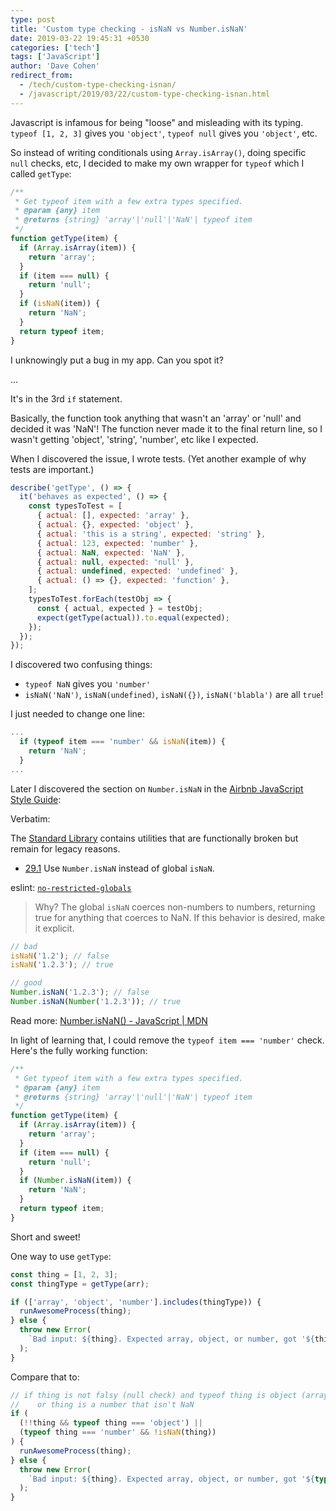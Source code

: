 ```yaml
---
type: post
title: 'Custom type checking - isNaN vs Number.isNaN'
date: 2019-03-22 19:45:31 +0530
categories: ['tech']
tags: ['JavaScript']
author: 'Dave Cohen'
redirect_from:
  - /tech/custom-type-checking-isnan/
  - /javascript/2019/03/22/custom-type-checking-isnan.html
---
```


Javascript is infamous for being "loose" and misleading with its typing. `typeof [1, 2, 3]` gives you `'object'`, `typeof null` gives you `'object'`, etc.

So instead of writing conditionals using `Array.isArray()`, doing specific `null` checks, etc, I decided to make my own wrapper for `typeof` which I called `getType`:

```js
/**
 * Get typeof item with a few extra types specified.
 * @param {any} item
 * @returns {string} 'array'|'null'|'NaN'| typeof item
 */
function getType(item) {
  if (Array.isArray(item)) {
    return 'array';
  }
  if (item === null) {
    return 'null';
  }
  if (isNaN(item)) {
    return 'NaN';
  }
  return typeof item;
}
```

I unknowingly put a bug in my app. Can you spot it?

...

It's in the 3rd `if` statement.

Basically, the function took anything that wasn't an 'array' or 'null' and decided it was 'NaN'! The function never made it to the final return line, so I wasn't getting 'object', 'string', 'number', etc like I expected.

When I discovered the issue, I wrote tests. (Yet another example of why tests are important.)

```js
describe('getType', () => {
  it('behaves as expected', () => {
    const typesToTest = [
      { actual: [], expected: 'array' },
      { actual: {}, expected: 'object' },
      { actual: 'this is a string', expected: 'string' },
      { actual: 123, expected: 'number' },
      { actual: NaN, expected: 'NaN' },
      { actual: null, expected: 'null' },
      { actual: undefined, expected: 'undefined' },
      { actual: () => {}, expected: 'function' },
    ];
    typesToTest.forEach(testObj => {
      const { actual, expected } = testObj;
      expect(getType(actual)).to.equal(expected);
    });
  });
});
```

I discovered two confusing things:

- `typeof NaN` gives you `'number'`
- `isNaN('NaN')`, `isNaN(undefined)`, `isNaN({})`, `isNaN('blabla')` are all `true`!

I just needed to change one line:

```js
...
  if (typeof item === 'number' && isNaN(item)) {
    return 'NaN';
  }
...
```

Later I discovered the section on `Number.isNaN` in the [Airbnb JavaScript Style Guide](https://github.com/airbnb/javascript#standard-library):

Verbatim:

The [Standard Library](https://developer.mozilla.org/en/docs/Web/JavaScript/Reference/Global_Objects)
contains utilities that are functionally broken but remain for legacy reasons.

- [29.1](#standard-library--isnan) Use `Number.isNaN` instead of global `isNaN`.

eslint: [`no-restricted-globals`](https://eslint.org/docs/rules/no-restricted-globals)

> Why? The global `isNaN` coerces non-numbers to numbers, returning true for anything that coerces to NaN.
> If this behavior is desired, make it explicit.

```javascript
// bad
isNaN('1.2'); // false
isNaN('1.2.3'); // true

// good
Number.isNaN('1.2.3'); // false
Number.isNaN(Number('1.2.3')); // true
```

Read more:
[Number.isNaN() - JavaScript | MDN](https://developer.mozilla.org/en-US/docs/Web/JavaScript/Reference/Global_Objects/Number/isNaN)

In light of learning that, I could remove the `typeof item === 'number'` check. Here's the fully working function:

```js
/**
 * Get typeof item with a few extra types specified.
 * @param {any} item
 * @returns {string} 'array'|'null'|'NaN'| typeof item
 */
function getType(item) {
  if (Array.isArray(item)) {
    return 'array';
  }
  if (item === null) {
    return 'null';
  }
  if (Number.isNaN(item)) {
    return 'NaN';
  }
  return typeof item;
}
```

Short and sweet!

One way to use `getType`:

```js
const thing = [1, 2, 3];
const thingType = getType(arr);

if (['array', 'object', 'number'].includes(thingType)) {
  runAwesomeProcess(thing);
} else {
  throw new Error(
    `Bad input: ${thing}. Expected array, object, or number, got '${thingType}'`
  );
}
```

Compare that to:

```js
// if thing is not falsy (null check) and typeof thing is object (array or object)
//    or thing is a number that isn't NaN
if (
  (!!thing && typeof thing === 'object') ||
  (typeof thing === 'number' && !isNaN(thing))
) {
  runAwesomeProcess(thing);
} else {
  throw new Error(
    `Bad input: ${thing}. Expected array, object, or number, got '${typeof thing}'`
  );
}
```

